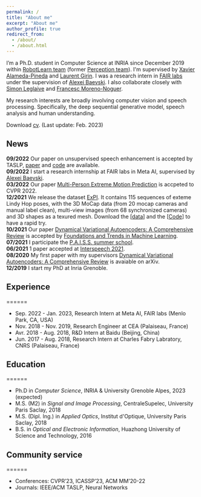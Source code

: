 ```yaml
---
permalink: /
title: "About me"
excerpt: "About me"
author_profile: true
redirect_from: 
  - /about/
  - /about.html
---
```


I’m a Ph.D. student in Computer Science at INRIA since December 2019 within [RobotLearn team](https://team.inria.fr/robotlearn/) (former [Perception team](https://team.inria.fr/perception/)). I'm supervised by [Xavier Alameda-Pineda](http://xavirema.eu/) and [Laurent Girin](http://www.gipsa-lab.grenoble-inp.fr/~laurent.girin/cv_en.html). I was a research intern in [FAIR labs](https://ai.facebook.com/research/) under the supervision of [Alexei Baevski](https://scholar.google.com/citations?user=i7sxIX8AAAAJ&hl=en). I also collaborate closely with [Simon Leglaive](https://sleglaive.github.io/index.html) and [Francesc Moreno-Noguer](http://www.iri.upc.edu/people/fmoreno/). 

My research interests are broadly involving computer vision and speech processing. Specifically, the deep sequential generative model, speech analysis and human understanding.

Download <a href="https://XiaoyuBIE1994.github.io/files/CV_BIE.pdf" target="_blank">cv</a>. (Last update: Feb. 2023)

## News  
**09/2022** Our paper on unsupervised speech enhancement is accepted by TASLP, [paper](https://arxiv.org/abs/2106.12271) and [code](https://github.com/XiaoyuBIE1994/DVAE_SE) are available.<br>
**09/2022** I start a research internship at FAIR labs in Meta AI, supervised by [Alexei Baevski](https://ai.facebook.com/people/alexei-baevski).<br>
**03/2022** Our paper [Multi-Person Extreme Motion Prediction](https://arxiv.org/abs/2105.08825) is accpeted to CVPR 2022.<br>
**12/2021** We release the dataset [ExPI](https://team.inria.fr/robotlearn/multi-person-extreme-motion-prediction/). It contains 115 sequences of exteme Lindy Hop poses, with the 3D MoCap data (from 20 mocap cameras and manual label clean), multi-view images (from 68 synchronized cameras) and 3D shapes as a texured mesh. Download the [[data](https://zenodo.org/record/5578329#.YbtQ8H2ZM-T)] and the [[Code](https://github.com/GUO-W/MultiMotion)] to have a rapid try.<br>
**10/2021** Our paper [Dynamical Variational Autoencoders: A Comprehensive Review](https://arxiv.org/abs/2008.12595) is accepted by [Foundations and Trends in Machine Learning](https://www.nowpublishers.com/MAL).<br>
**07/2021** I participate the [P.A.I.S.S. summer school](https://project.inria.fr/paiss/). <br>
**06/2021** 1 paper accepted at [Interspeech 2021](https://www.interspeech2021.org/).<br>
**08/2020** My first paper with my supervisors [Dynamical Variational Autoencoders: A Comprehensive Review](https://arxiv.org/abs/2008.12595) is avaiable on arXiv.<br>
**12/2019** I start my PhD at Inria Grenoble.<br>


## Experience
======
* Sep. 2022 - Jan. 2023, Research Intern at Meta AI, FAIR labs (Menlo Park, CA, USA)
* Nov. 2018 - Nov. 2019, Research Engineer at CEA (Palaiseau, France)
* Avr. 2018 - Aug. 2018, R&D Intern at Baidu (Beijing, China)
* Jun. 2017 - Aug. 2018, Research Intern at Charles Fabry Labratory, CNRS (Palaiseau, France)


## Education
======
* Ph.D in _Computer Science_, INRIA & University Grenoble Alpes, 2023 (expected)
* M.S. (M2) in _Signal and Image Processing_, CentraleSupelec, University Paris Saclay, 2018
* M.S. (Dipl. Ing.) in _Applied Optics_, Institut d'Optique, University Paris Saclay, 2018
* B.S. in _Optical and Electronic Information_, Huazhong University of Science and Technology, 2016


## Community service
======
* Conferences: CVPR’23, ICASSP’23, ACM MM’20-22
* Journals: IEEE/ACM TASLP, Neural Networks
